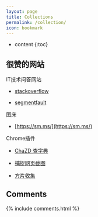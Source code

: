 ```yaml
---
layout: page
title: Collections
permalink: /collection/
icon: bookmark
---
```


* content
{:toc}

## 很赞的网站
IT技术问答网站

* [stackoverflow](http://stackoverflow.com/)

*  [segmentfault](https://segmentfault.com/)

图床

*  [https://sm.ms/](https://sm.ms/)

Chrome插件

*  [ChaZD 查字典](https://chrome.google.com/webstore/search/ChaZD?hl=zh-CN)

* [捕捉网页截图](https://chrome.google.com/webstore/search/FireShot%E7%9A%84?hl=zh-CN)

*  [方片收集](https://chrome.google.com/webstore/search/%E6%96%B9%E7%89%87%E6%94%B6%E9%9B%86?hl=zh-CN)


## Comments

{% include comments.html %}
